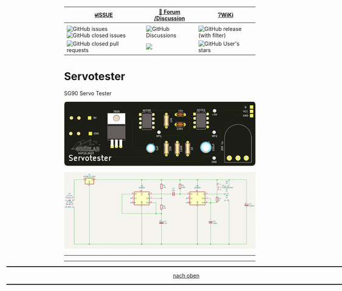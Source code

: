 <a name="oben"></a>

<div align="center">

  |[:skull:ISSUE](https://github.com/frankyhub/Servotester/issues?q=is%3Aissue)|[:speech_balloon: Forum /Discussion](https://github.com/frankyhub/Servotester/discussions)|[:grey_question:WiKi](https://github.com/frankyhub/Servotester/wiki)|
|--|--|--|
| | | |
|![GitHub issues](https://img.shields.io/github/issues/frankyhub/Servotester)![GitHub closed issues](https://img.shields.io/github/issues-closed/frankyhub/Servotester)|![GitHub Discussions](https://img.shields.io/github/discussions/frankyhub/Servotester)|![GitHub release (with filter)](https://img.shields.io/github/v/release/frankyhub/Servotester)|
|![GitHub closed pull requests](https://img.shields.io/github/issues-pr-closed/finaldie/skull.svg)[](https://github.com/frankyhub/Servotester/pulls)|[<img src="https://img.shields.io/github/license/finaldie/skull.svg">](https://github.com/frankyhub/Servotester/blob/main/LICENSE.md)| ![GitHub User's stars](https://img.shields.io/github/stars/frankyhub)|
</div>


 


# Servotester
SG90 Servo Tester

![Bild](/pic/ServotesterF.png)


![Bild](/pic/Schaltplan.png)


---

<div style="position:absolute; left:2cm; ">   
<ol class="breadcrumb" style="border-top: 2px solid black;border-bottom:2px solid black; height: 45px; width: 900px;"> <p align="center"><a href="#oben">nach oben</a></p></ol>
</div> 

---
